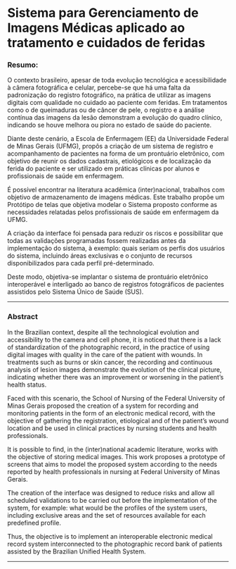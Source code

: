 # Sistema para Gerenciamento de Imagens Médicas aplicado ao tratamento e cuidados de feridas

### Resumo:

O contexto brasileiro, apesar de toda evolução tecnológica e acessibilidade à câmera fotográfica e celular, percebe-se que há uma falta da padronização do registro fotográfico, na prática de utilizar as imagens digitais com qualidade no cuidado ao paciente com feridas. Em tratamentos como o de queimaduras ou de câncer de pele, o registro e a análise contínua das imagens da lesão demonstram a evolução do quadro clínico, indicando se houve melhora ou piora no estado de saúde do paciente.

Diante deste cenário, a Escola de Enfermagem (EE) da Universidade Federal de Minas Gerais (UFMG), propôs a criação de um sistema de registro e acompanhamento de pacientes na forma de um prontuário eletrônico, com objetivo de reunir os dados cadastrais, etiológicos e de localização da ferida do paciente e ser utilizado em práticas clínicas por alunos e profissionais de saúde em enfermagem.

É possível encontrar na literatura acadêmica (inter)nacional, trabalhos com objetivo de armazenamento de imagens médicas. Este trabalho propõe um Protótipo de telas que objetiva modelar o Sistema proposto conforme as necessidades relatadas pelos profissionais de saúde em enfermagem da UFMG.

A criação da interface foi pensada para reduzir os riscos e possibilitar que todas as validações programadas fossem realizadas antes da implementação do sistema, à exemplo: quais seriam os perfis dos usuários do sistema, incluindo áreas exclusivas e o conjunto de recursos disponibilizados para cada perfil pré-determinado.

Deste modo, objetiva-se implantar o sistema de prontuário eletrônico interoperável e interligado ao banco de registros fotográficos de pacientes assistidos pelo Sistema Único de Saúde (SUS).

----

### Abstract

In the Brazilian context, despite all the technological evolution and accessibility to the camera and cell phone, it is noticed that there is a lack of standardization of the photographic record, in the practice of using digital images with quality in the care of the patient with wounds. In treatments such as burns or skin cancer, the recording and continuous analysis of lesion images demonstrate the evolution of the clinical picture, indicating whether there was an improvement or worsening in the patient’s health status.

Faced with this scenario, the School of Nursing of the Federal University of Minas Gerais proposed the creation of a system for recording and monitoring patients in the form of an electronic medical record, with the objective of gathering the registration, etiological and of the patient’s wound location and be used in clinical practices by nursing students and health professionals.

It is possible to find, in the (inter)national academic literature, works with the objective of storing medical images. This work proposes a prototype of screens that aims to model the proposed system according to the needs reported by health professionals in nursing at Federal University of Minas Gerais.

The creation of the interface was designed to reduce risks and allow all scheduled validations to be carried out before the implementation of the system, for example: what would be the profiles of the system users, including exclusive areas and the set of resources available for each predefined profile.

Thus, the objective is to implement an interoperable electronic medical record system interconnected to the photographic record bank of patients assisted by the Brazilian Unified Health System.

----
